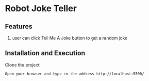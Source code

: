 <h1>Robot Joke Teller</h1>

## Features
1. user can click Tell Me A Joke button to get a random joke


## Installation and Execution
Clone the project<br>

```
Open your browser and type in the address http://localhost:5500/
```

